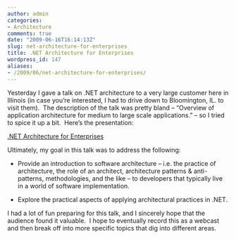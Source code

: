 ```yaml
---
author: admin
categories:
- Architecture
comments: true
date: "2009-06-16T16:14:13Z"
slug: net-architecture-for-enterprises
title: .NET Architecture for Enterprises
wordpress_id: 147
aliases:
- /2009/06/net-architecture-for-enterprises/
---
```


Yesterday I gave a talk on .NET architecture to a very large customer here in Illinois (in case you’re interested, I had to drive down to Bloomington, IL. to visit them).  The description of the talk was pretty bland – “Overview of application architecture for medium to large scale applications.” – so I tried to spice it up a bit.  Here’s the presentation:


[.NET Architecture for Enterprises](http://www.slideshare.net/wwegner/net-architecture-for-enterprises?type=powerpoint)


Ultimately, my goal in this talk was to address the following:



	
  * Provide an introduction to software architecture – i.e. the practice of architecture, the role of an architect, architecture patterns & anti-patterns, methodologies, and the like – to developers that typically live in a world of software implementation.

	
  * Explore the practical aspects of applying architectural practices in .NET.


I had a lot of fun preparing for this talk, and I sincerely hope that the audience found it valuable.  I hope to eventually record this as a webcast and then break off into more specific topics that dig into different areas.
